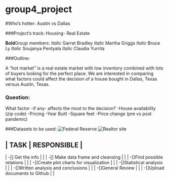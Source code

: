 # group4_project
#Who’s hotter: Austin vs Dallas

###Project’s track: Housing- Real Estate

**Bold**Group members:
*Italic* Garret Bradley
*Italic* Martha Griggs
*Italic* Bruce Ly
*Italic* Soujanya Pentyala
*Italic* Claudia Yurrita

###Outline:

A “hot market” is a real estate market with low inventory combined with lots of buyers looking for the perfect place. We are interested in comparing what factors could affect the decision of a house bought in Dallas, Texas versus Austin, Texas.  

### Question:
What factor -if any- affects the most to the decision? 
-House availability (zip code)
-Pricing 
-Year Built
-Square feet
-Price change (pre vs post pandemic)

###Datasets to be used:
![Federal Reserve](https://fred.stlouisfed.org/categories)
![Realtor site](https://www.realtor.com/research/data/)
 

| TASK                                     | RESPONSIBLE       |
------------------------------------------------------------
| -[] Get the info                         |                   |
| -[] Make data frame and cleansing        |                   |
| -[]Find possible relations               |                   |
| -[]Create plot charts for visualization  |                   |
| -[]Statistical analysis                  |                   |
| -[]Written analysis and conclusions      |                   |
| -[]General Review                        |                   |
| -[]Upload documents to Github            |                   |



